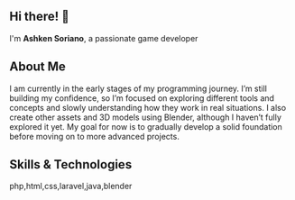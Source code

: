 ## Hi there! 👋

I'm **Ashken Soriano**, a passionate game developer

## About Me

I am currently in the early stages of my programming journey. I’m still building my confidence, so I’m focused on exploring different tools and concepts and slowly understanding how they work in real situations. I also create other assets and 3D models using Blender, although I haven’t fully explored it yet. My goal for now is to gradually develop a solid foundation before moving on to more advanced projects.

## Skills & Technologies

php,html,css,laravel,java,blender